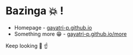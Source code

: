 # Bazinga :collision: !

- Homepage - [gayatri-p.github.io](https://gayatri-p.github.io)
- Something more :grin: - [gayatri-p.github.io/more](https://gayatri-p.github.io/more)

Keep looking :telescope: :point_up:
